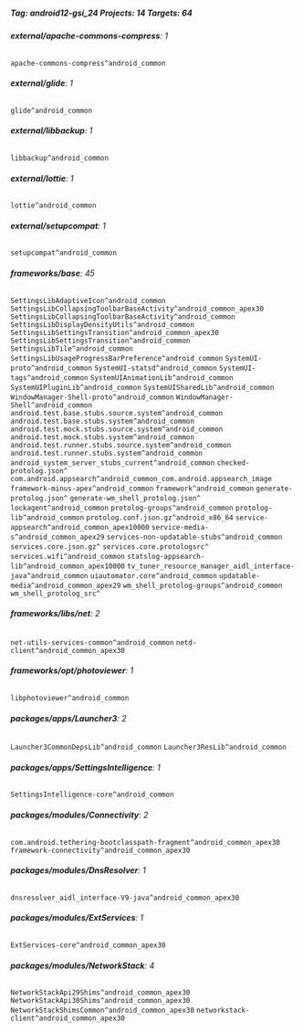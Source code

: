 ##### Tag: android12-gsi_24 Projects: 14 Targets: 64

###### **external/apache-commons-compress**: 1
`apache-commons-compress^android_common`
###### **external/glide**: 1
`glide^android_common`
###### **external/libbackup**: 1
`libbackup^android_common`
###### **external/lottie**: 1
`lottie^android_common`
###### **external/setupcompat**: 1
`setupcompat^android_common`
###### **frameworks/base**: 45
`SettingsLibAdaptiveIcon^android_common` `SettingsLibCollapsingToolbarBaseActivity^android_common_apex30` `SettingsLibCollapsingToolbarBaseActivity^android_common` `SettingsLibDisplayDensityUtils^android_common` `SettingsLibSettingsTransition^android_common_apex30` `SettingsLibSettingsTransition^android_common` `SettingsLibTile^android_common` `SettingsLibUsageProgressBarPreference^android_common` `SystemUI-proto^android_common` `SystemUI-statsd^android_common` `SystemUI-tags^android_common` `SystemUIAnimationLib^android_common` `SystemUIPluginLib^android_common` `SystemUISharedLib^android_common` `WindowManager-Shell-proto^android_common` `WindowManager-Shell^android_common` `android.test.base.stubs.source.system^android_common` `android.test.base.stubs.system^android_common` `android.test.mock.stubs.source.system^android_common` `android.test.mock.stubs.system^android_common` `android.test.runner.stubs.source.system^android_common` `android.test.runner.stubs.system^android_common` `android_system_server_stubs_current^android_common` `checked-protolog.json^` `com.android.appsearch^android_common_com.android.appsearch_image` `framework-minus-apex^android_common` `framework^android_common` `generate-protolog.json^` `generate-wm_shell_protolog.json^` `lockagent^android_common` `protolog-groups^android_common` `protolog-lib^android_common` `protolog.conf.json.gz^android_x86_64` `service-appsearch^android_common_apex10000` `service-media-s^android_common_apex29` `services-non-updatable-stubs^android_common` `services.core.json.gz^` `services.core.protologsrc^` `services.wifi^android_common` `statslog-appsearch-lib^android_common_apex10000` `tv_tuner_resource_manager_aidl_interface-java^android_common` `uiautomator.core^android_common` `updatable-media^android_common_apex29` `wm_shell_protolog-groups^android_common` `wm_shell_protolog_src^`
###### **frameworks/libs/net**: 2
`net-utils-services-common^android_common` `netd-client^android_common_apex30`
###### **frameworks/opt/photoviewer**: 1
`libphotoviewer^android_common`
###### **packages/apps/Launcher3**: 2
`Launcher3CommonDepsLib^android_common` `Launcher3ResLib^android_common`
###### **packages/apps/SettingsIntelligence**: 1
`SettingsIntelligence-core^android_common`
###### **packages/modules/Connectivity**: 2
`com.android.tethering-bootclasspath-fragment^android_common_apex30` `framework-connectivity^android_common_apex30`
###### **packages/modules/DnsResolver**: 1
`dnsresolver_aidl_interface-V9-java^android_common_apex30`
###### **packages/modules/ExtServices**: 1
`ExtServices-core^android_common_apex30`
###### **packages/modules/NetworkStack**: 4
`NetworkStackApi29Shims^android_common_apex30` `NetworkStackApi30Shims^android_common_apex30` `NetworkStackShimsCommon^android_common_apex30` `networkstack-client^android_common_apex30`
